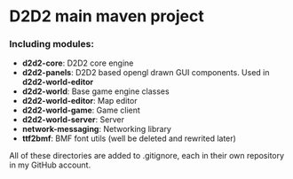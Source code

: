 # D2D2 main maven project

### Including modules:

- **d2d2-core**: D2D2 core engine 
- **d2d2-panels**: D2D2 based opengl drawn GUI components. Used in **d2d2-world-editor** 
- **d2d2-world**: Base game engine classes 
- **d2d2-world-editor**: Map editor 
- **d2d2-world-game**: Game client 
- **d2d2-world-server**: Server 
- **network-messaging**: Networking library 
- **ttf2bmf**: BMF font utils (well be deleted and rewrited later)

All of these directories are added to .gitignore, each in their own repository in my GitHub account.
